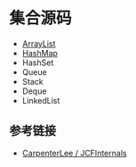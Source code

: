 # 集合源码

- [ArrayList](https://github.com/ceezyyy/backend-notes/blob/master/Java/collections/notes/arraylist.md)
- [HashMap](https://github.com/ceezyyy/backend-notes/blob/master/Java/collections/notes/hashmap.md)
- HashSet
- Queue
- Stack
- Deque
- LinkedList

## 参考链接

- [CarpenterLee / JCFInternals](https://github.com/CarpenterLee/JCFInternals)